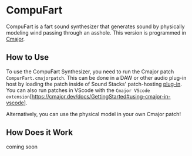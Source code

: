 # CompuFart

CompuFart is a fart sound synthesizer that generates sound by physically modeling wind passing through an asshole. This version is programmed in [Cmajor](https://cmajor.dev/).

## How to Use

To use the CompuFart Synthesizer, you need to run the Cmajor patch `CompurFart.cmajorpatch`. This can be done in a DAW or other audio plug-in host by loading the patch inside of Sound Stacks' patch-hosting [plug-in](https://cmajor.dev/docs/GettingStarted#loading-patches-in-your-daw-with-the-cmajor-vstau-plugin). You can also run patches in VScode with the `Cmajor VScode extension`[https://cmajor.dev/docs/GettingStarted#using-cmajor-in-vscode]. 

Alternatively, you can use the physical model in your own Cmajor patch!

## How Does it Work

coming soon

